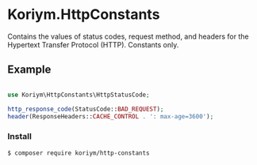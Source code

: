 # Koriym.HttpConstants

Contains the values of status codes, request method, and headers for the Hypertext Transfer Protocol (HTTP). 
Constants only.

## Example

```php

use Koriym\HttpConstants\HttpStatusCode;

http_response_code(StatusCode::BAD_REQUEST);
header(ResponseHeaders::CACHE_CONTROL . ': max-age=3600');
```

### Install

    $ composer require koriym/http-constants


